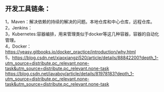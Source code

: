 ## 开发工具链条：
1，Maven：解决依赖的持续的解决的问题。本地仓库和中心仓库，远程仓库。    
2，Jenkins：    
3，Kubernetes:容器编排，用来管理类似于docker等这几种容器，容器的自动化管理。     
4，Docker：https://yeasy.gitbooks.io/docker_practice/introduction/why.html    
5，https://blog.csdn.net/xiaoxiangzi520/article/details/88842200?depth_1-utm_source=distribute.pc_relevant.none-task&utm_source=distribute.pc_relevant.none-task       
https://blog.csdn.net/javaboy/article/details/81978183?depth_1-utm_source=distribute.pc_relevant.none-task&utm_source=distribute.pc_relevant.none-task      


